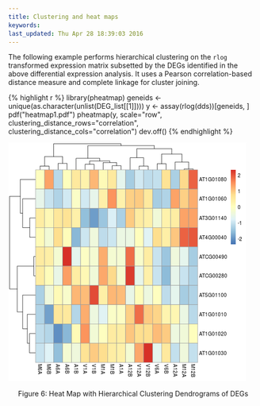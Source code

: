 ```yaml
---
title: Clustering and heat maps
keywords: 
last_updated: Thu Apr 28 18:39:03 2016
---
```


The following example performs hierarchical clustering on the `rlog`
transformed expression matrix subsetted by the DEGs identified in the above
differential expression analysis. It uses a Pearson correlation-based distance
measure and complete linkage for cluster joining.


{% highlight r %}
library(pheatmap)
geneids <- unique(as.character(unlist(DEG_list[[1]])))
y <- assay(rlog(dds))[geneids, ]
pdf("heatmap1.pdf")
pheatmap(y, scale="row", clustering_distance_rows="correlation", clustering_distance_cols="correlation")
dev.off()
{% endhighlight %}

![](systemPipeRNAseq_files/heatmap1.png)
<div align="center">Figure 6: Heat Map with Hierarchical Clustering Dendrograms of DEGs</div>

